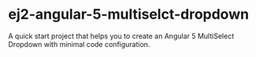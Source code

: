 # ej2-angular-5-multiselct-dropdown
A quick start project that helps you to create an Angular 5 MultiSelect Dropdown with minimal code configuration.
